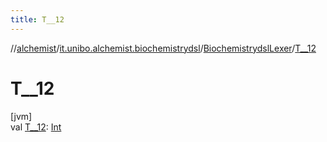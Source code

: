 ```yaml
---
title: T__12
---
```

//[alchemist](../../../index.html)/[it.unibo.alchemist.biochemistrydsl](../index.html)/[BiochemistrydslLexer](index.html)/[T__12](-t__12.html)



# T__12



[jvm]\
val [T__12](-t__12.html): [Int](https://kotlinlang.org/api/latest/jvm/stdlib/kotlin/-int/index.html)




